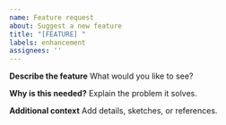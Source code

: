 ```yaml
---
name: Feature request
about: Suggest a new feature
title: "[FEATURE] "
labels: enhancement
assignees: ''
---
```


**Describe the feature**
What would you like to see?

**Why is this needed?**
Explain the problem it solves.

**Additional context**
Add details, sketches, or references.
